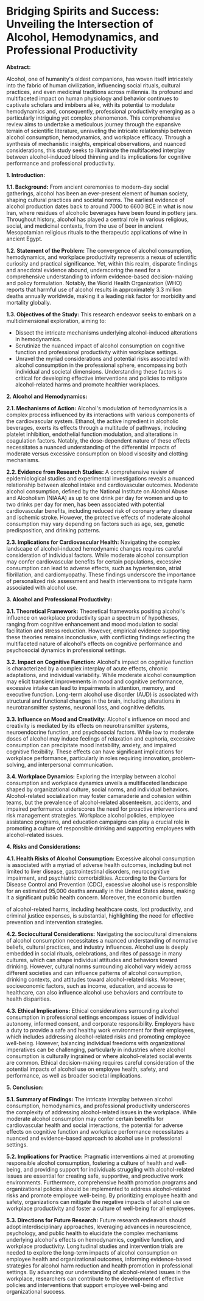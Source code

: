 # Bridging Spirits and Success: Unveiling the Intersection of Alcohol, Hemodynamics, and Professional Productivity

**Abstract:**

Alcohol, one of humanity's oldest companions, has woven itself intricately into the fabric of human civilization, influencing social rituals, cultural practices, and even medicinal traditions across millennia. Its profound and multifaceted impact on human physiology and behavior continues to captivate scholars and imbibers alike, with its potential to modulate hemodynamics and, consequently, professional productivity emerging as a particularly intriguing yet complex phenomenon. This comprehensive review aims to undertake a meticulous journey through the expansive terrain of scientific literature, unraveling the intricate relationship between alcohol consumption, hemodynamics, and workplace efficacy. Through a synthesis of mechanistic insights, empirical observations, and nuanced considerations, this study seeks to illuminate the multifaceted interplay between alcohol-induced blood thinning and its implications for cognitive performance and professional productivity.

**1. Introduction:**

**1.1. Background:**
From ancient ceremonies to modern-day social gatherings, alcohol has been an ever-present element of human society, shaping cultural practices and societal norms. The earliest evidence of alcohol production dates back to around 7000 to 6600 BCE in what is now Iran, where residues of alcoholic beverages have been found in pottery jars. Throughout history, alcohol has played a central role in various religious, social, and medicinal contexts, from the use of beer in ancient Mesopotamian religious rituals to the therapeutic applications of wine in ancient Egypt.

**1.2. Statement of the Problem:**
The convergence of alcohol consumption, hemodynamics, and workplace productivity represents a nexus of scientific curiosity and practical significance. Yet, within this realm, disparate findings and anecdotal evidence abound, underscoring the need for a comprehensive understanding to inform evidence-based decision-making and policy formulation. Notably, the World Health Organization (WHO) reports that harmful use of alcohol results in approximately 3.3 million deaths annually worldwide, making it a leading risk factor for morbidity and mortality globally.

**1.3. Objectives of the Study:**
This research endeavor seeks to embark on a multidimensional exploration, aiming to:
- Dissect the intricate mechanisms underlying alcohol-induced alterations in hemodynamics.
- Scrutinize the nuanced impact of alcohol consumption on cognitive function and professional productivity within workplace settings.
- Unravel the myriad considerations and potential risks associated with alcohol consumption in the professional sphere, encompassing both individual and societal dimensions. Understanding these factors is critical for developing effective interventions and policies to mitigate alcohol-related harms and promote healthier workplaces.

**2. Alcohol and Hemodynamics:**

**2.1. Mechanisms of Action:**
Alcohol's modulation of hemodynamics is a complex process influenced by its interactions with various components of the cardiovascular system. Ethanol, the active ingredient in alcoholic beverages, exerts its effects through a multitude of pathways, including platelet inhibition, endothelial function modulation, and alterations in coagulation factors. Notably, the dose-dependent nature of these effects necessitates a nuanced understanding of the differential impacts of moderate versus excessive consumption on blood viscosity and clotting mechanisms.

**2.2. Evidence from Research Studies:**
A comprehensive review of epidemiological studies and experimental investigations reveals a nuanced relationship between alcohol intake and cardiovascular outcomes. Moderate alcohol consumption, defined by the National Institute on Alcohol Abuse and Alcoholism (NIAAA) as up to one drink per day for women and up to two drinks per day for men, has been associated with potential cardiovascular benefits, including reduced risk of coronary artery disease and ischemic stroke. However, the protective effects of moderate alcohol consumption may vary depending on factors such as age, sex, genetic predisposition, and drinking patterns.

**2.3. Implications for Cardiovascular Health:**
Navigating the complex landscape of alcohol-induced hemodynamic changes requires careful consideration of individual factors. While moderate alcohol consumption may confer cardiovascular benefits for certain populations, excessive consumption can lead to adverse effects, such as hypertension, atrial fibrillation, and cardiomyopathy. These findings underscore the importance of personalized risk assessment and health interventions to mitigate harm associated with alcohol use.

**3. Alcohol and Professional Productivity:**

**3.1. Theoretical Framework:**
Theoretical frameworks positing alcohol's influence on workplace productivity span a spectrum of hypotheses, ranging from cognitive enhancement and mood modulation to social facilitation and stress reduction. However, empirical evidence supporting these theories remains inconclusive, with conflicting findings reflecting the multifaceted nature of alcohol's effects on cognitive performance and psychosocial dynamics in professional settings.

**3.2. Impact on Cognitive Function:**
Alcohol's impact on cognitive function is characterized by a complex interplay of acute effects, chronic adaptations, and individual variability. While moderate alcohol consumption may elicit transient improvements in mood and cognitive performance, excessive intake can lead to impairments in attention, memory, and executive function. Long-term alcohol use disorder (AUD) is associated with structural and functional changes in the brain, including alterations in neurotransmitter systems, neuronal loss, and cognitive deficits.

**3.3. Influence on Mood and Creativity:**
Alcohol's influence on mood and creativity is mediated by its effects on neurotransmitter systems, neuroendocrine function, and psychosocial factors. While low to moderate doses of alcohol may induce feelings of relaxation and euphoria, excessive consumption can precipitate mood instability, anxiety, and impaired cognitive flexibility. These effects can have significant implications for workplace performance, particularly in roles requiring innovation, problem-solving, and interpersonal communication.

**3.4. Workplace Dynamics:**
Exploring the interplay between alcohol consumption and workplace dynamics unveils a multifaceted landscape shaped by organizational culture, social norms, and individual behaviors. Alcohol-related socialization may foster camaraderie and cohesion within teams, but the prevalence of alcohol-related absenteeism, accidents, and impaired performance underscores the need for proactive interventions and risk management strategies. Workplace alcohol policies, employee assistance programs, and education campaigns can play a crucial role in promoting a culture of responsible drinking and supporting employees with alcohol-related issues.

**4. Risks and Considerations:**

**4.1. Health Risks of Alcohol Consumption:**
Excessive alcohol consumption is associated with a myriad of adverse health outcomes, including but not limited to liver disease, gastrointestinal disorders, neurocognitive impairment, and psychiatric comorbidities. According to the Centers for Disease Control and Prevention (CDC), excessive alcohol use is responsible for an estimated 95,000 deaths annually in the United States alone, making it a significant public health concern. Moreover, the economic burden

 of alcohol-related harms, including healthcare costs, lost productivity, and criminal justice expenses, is substantial, highlighting the need for effective prevention and intervention strategies.

**4.2. Sociocultural Considerations:**
Navigating the sociocultural dimensions of alcohol consumption necessitates a nuanced understanding of normative beliefs, cultural practices, and industry influences. Alcohol use is deeply embedded in social rituals, celebrations, and rites of passage in many cultures, which can shape individual attitudes and behaviors toward drinking. However, cultural norms surrounding alcohol vary widely across different societies and can influence patterns of alcohol consumption, drinking contexts, and attitudes toward alcohol-related risks. Moreover, socioeconomic factors, such as income, education, and access to healthcare, can also influence alcohol use behaviors and contribute to health disparities.

**4.3. Ethical Implications:**
Ethical considerations surrounding alcohol consumption in professional settings encompass issues of individual autonomy, informed consent, and corporate responsibility. Employers have a duty to provide a safe and healthy work environment for their employees, which includes addressing alcohol-related risks and promoting employee well-being. However, balancing individual freedoms with organizational imperatives can be challenging, particularly in industries where alcohol consumption is culturally ingrained or where alcohol-related social events are common. Ethical decision-making requires careful consideration of the potential impacts of alcohol use on employee health, safety, and performance, as well as broader societal implications.

**5. Conclusion:**

**5.1. Summary of Findings:**
The intricate interplay between alcohol consumption, hemodynamics, and professional productivity underscores the complexity of addressing alcohol-related issues in the workplace. While moderate alcohol consumption may confer certain benefits for cardiovascular health and social interactions, the potential for adverse effects on cognitive function and workplace performance necessitates a nuanced and evidence-based approach to alcohol use in professional settings.

**5.2. Implications for Practice:**
Pragmatic interventions aimed at promoting responsible alcohol consumption, fostering a culture of health and well-being, and providing support for individuals struggling with alcohol-related issues are essential for creating safe, supportive, and productive work environments. Furthermore, comprehensive health promotion programs and organizational policies should be implemented to address alcohol-related risks and promote employee well-being. By prioritizing employee health and safety, organizations can mitigate the negative impacts of alcohol use on workplace productivity and foster a culture of well-being for all employees.

**5.3. Directions for Future Research:**
Future research endeavors should adopt interdisciplinary approaches, leveraging advances in neuroscience, psychology, and public health to elucidate the complex mechanisms underlying alcohol's effects on hemodynamics, cognitive function, and workplace productivity. Longitudinal studies and intervention trials are needed to explore the long-term impacts of alcohol consumption on employee health and organizational outcomes, informing evidence-based strategies for alcohol harm reduction and health promotion in professional settings. By advancing our understanding of alcohol-related issues in the workplace, researchers can contribute to the development of effective policies and interventions that support employee well-being and organizational success.
